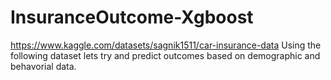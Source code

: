 # InsuranceOutcome-Xgboost

https://www.kaggle.com/datasets/sagnik1511/car-insurance-data
Using the following dataset lets try and predict outcomes based on demographic and behavorial data.  
